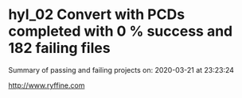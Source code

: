 # hyl_02 Convert with PCDs completed with 0 % success and 182 failing files

Summary of passing and failing projects on: 2020-03-21 at 23:23:24

http://www.ryffine.com
